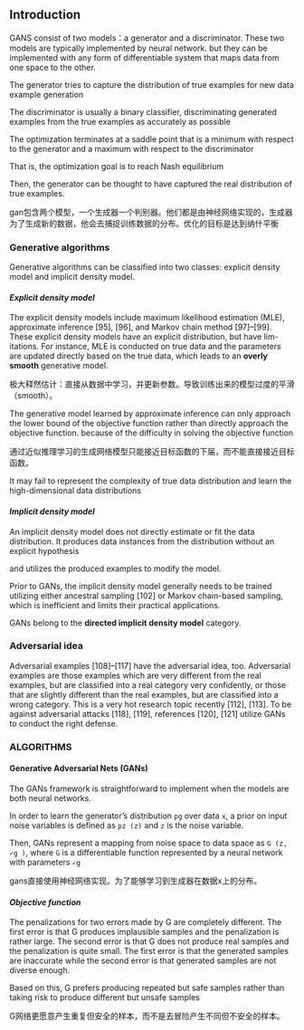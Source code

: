 ## Introduction

GANS consist of two models：a generator and a discriminator. These two models are typically implemented by neural network.  but they can be implemented with any form of differentiable system that maps data from one space to the other. 

The generator tries to capture the distribution of true examples for new data example generation

The discriminator is usually a binary classifier, discriminating generated examples from the true examples as accurately as possible

 The optimization terminates at a saddle point that is a minimum with respect to the generator and a maximum with respect to the discriminator

That is, the optimization goal is to reach Nash equilibrium

Then, the generator can be thought to have captured the real distribution of true examples.

gan包含两个模型，一个生成器一个判别器。他们都是由神经网络实现的，生成器为了生成新的数据，他会去捕捉训练数据的分布。优化的目标是达到纳什平衡

### Generative algorithms

Generative algorithms can be classified into two classes: explicit density model and implicit density model.

#### *Explicit density model*

The explicit density models include maximum likelihood estimation (MLE), approximate inference [95], [96], and Markov chain method [97]–[99]. These explicit density models have an explicit distribution, but have lim- itations. For instance, MLE is conducted on true data and the parameters are updated directly based on the true data, which leads to an **overly smooth** generative model.

极大释然估计：直接从数据中学习，并更新参数。导致训练出来的模型过度的平滑（smooth）。

The generative model learned by approximate inference can only approach the lower bound of the objective function rather than directly approach the objective function. because of the difficulty in solving the objective function

通过近似推理学习的生成网络模型只能接近目标函数的下届，而不能直接接近目标函数。

It may fail to represent the complexity of true data distribution and learn the high-dimensional data distributions

#### *Implicit density model*

An implicit density model does not directly estimate or fit the data distribution. It produces data instances from the distribution without an explicit hypothesis 

and utilizes the produced examples to modify the model.

Prior to GANs, the implicit density model generally needs to be trained utilizing either ancestral sampling [102] or Markov chain-based sampling, which is inefficient and limits their practical applications.

GANs belong to the **directed implicit density model** category.

### **Adversarial idea**

Adversarial examples [108]–[117] have the adversarial idea, too. Adversarial examples are those examples which are very different from the real examples, but are classified into a real category very confidently, or those that are slightly different than the real examples, but are classified into a wrong category. This is a very hot research topic recently [112], [113]. To be against adversarial attacks [118], [119], references [120], [121] utilize GANs to conduct the right defense.

### **ALGORITHMS**

#### **Generative Adversarial Nets (GANs)**

The GANs framework is straightforward to implement when the models are both neural networks.

 In order to learn the generator’s distribution `pg` over data `x`, a prior on input noise variables is defined as `pz (z)`  and `z` is the noise variable.

Then, GANs represent a mapping from noise space to data space as `G (z, ✓g )`, where `G` is a differentiable function represented by a neural network with parameters `✓g`

gans直接使用神经网络实现。为了能够学习到生成器在数据x上的分布。

#### *Objective function*

The penalizations for two errors made by G are completely different. The first error is that G produces implausible samples and the penalization is rather large. The second error is that G does not produce real samples and the penalization is quite small. The first error is that the generated samples are inaccurate while the second error is that generated samples are not diverse enough.

Based on this, G prefers producing repeated but safe samples rather than taking risk to produce different but unsafe samples

G网络更愿意产生重复但安全的样本，而不是去冒险产生不同但不安全的样本。









